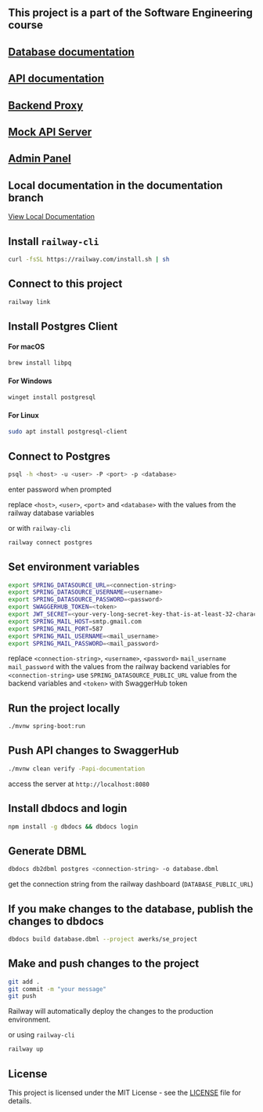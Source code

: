 ## This project is a part of the Software Engineering course

## [Database documentation](https://dbdocs.io/awerks/se_project?view=relationships)

## [API documentation](https://app.swaggerhub.com/apis/softwareproject-afb/Software_project/1.0.0)

## [Backend Proxy](https://se-backend.up.railway.app)

## [Mock API Server](https://virtserver.swaggerhub.com/softwareproject-afb/Software_project/1.0.0)

## [Admin Panel](https://admin-dashboard-se-project.up.railway.app/)

## Local documentation in the documentation branch

[View Local Documentation](https://github.com/awerks/software_backend/tree/documentation)

## Install `railway-cli`

```bash
curl -fsSL https://railway.com/install.sh | sh
```

## Connect to this project

```bash
railway link
```

## Install Postgres Client

#### For macOS

```bash
brew install libpq
```

#### For Windows

```bash
winget install postgresql
```

#### For Linux

```bash
sudo apt install postgresql-client
```


## Connect to Postgres

```bash
psql -h <host> -u <user> -P <port> -p <database>
```

enter password when prompted

replace `<host>`, `<user>`, `<port>` and `<database>` with the values from the railway database variables

or with `railway-cli`

```bash
railway connect postgres
```

## Set environment variables

```bash
export SPRING_DATASOURCE_URL=<connection-string>
export SPRING_DATASOURCE_USERNAME=<username>
export SPRING_DATASOURCE_PASSWORD=<password>
export SWAGGERHUB_TOKEN=<token>
export JWT_SECRET=<your-very-long-secret-key-that-is-at-least-32-characters-long>
export SPRING_MAIL_HOST=smtp.gmail.com
export SPRING_MAIL_PORT=587
export SPRING_MAIL_USERNAME=<mail_username>
export SPRING_MAIL_PASSWORD=<mail_password>
```

replace `<connection-string>`, `<username>`, `<password>` `mail_username` `mail_password` with the values from the railway backend variables
for `<connection-string>` use `SPRING_DATASOURCE_PUBLIC_URL` value from the backend variables
and `<token>` with SwaggerHub token

## Run the project locally

```bash
./mvnw spring-boot:run
```

## Push API changes to SwaggerHub

```bash
./mvnw clean verify -Papi-documentation
```

access the server at `http://localhost:8080`

## Install dbdocs and login

```bash
npm install -g dbdocs && dbdocs login
```

## Generate DBML

```bash
dbdocs db2dbml postgres <connection-string> -o database.dbml
```

get the connection string from the railway dashboard (`DATABASE_PUBLIC_URL`)

## If you make changes to the database, publish the changes to dbdocs

```bash
dbdocs build database.dbml --project awerks/se_project
```

## Make and push changes to the project

```bash
git add .
git commit -m "your message"
git push
```

Railway will automatically deploy the changes to the production environment.

or using `railway-cli`

```bash
railway up
```

## License

This project is licensed under the MIT License - see the [LICENSE](LICENSE) file for details.
